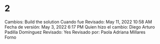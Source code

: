 # 2

Cambios: Build the solution
Cuando fue Revisado: May 11, 2022 10:58 AM
Fecha de  versión: May 3, 2022 6:17 PM
Quien hizo el cambio: Diego Arturo Padilla Domínguez
Revisado: Yes
Revisado por: Paola Adriana Millares Forno